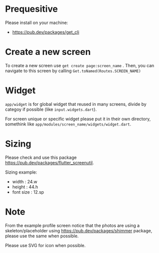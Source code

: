 # Prequesitive 

Please install on your machine:
- https://pub.dev/packages/get_cli


# Create a new screen

To create a new screen use ```get create page:screen_name``` . 
Then, you can navigate to this screen by calling ```Get.toNamed(Routes.SCREEN_NAME)```


# Widget

`app/widget` is for global widget that reused in many screens, divide by categoy if possible (like `input.widgets.dart`).

For screen unique or specific widget please put it in their own directory, somethink like `app/modules/screen_name/widgets/widget.dart`.


# Sizing

Please check and use this package https://pub.dev/packages/flutter_screenutil.

Sizing example:
 - width :  24.w
 - height : 44.h
 - font size : 12.sp


# Note

From the example profile screen notice that the photos are using a skeleton/placeholder using https://pub.dev/packages/shimmer package, please use the same when possible.

Please use SVG for icon when possible.

